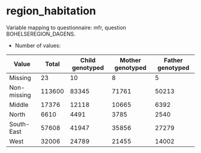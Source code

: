 # region_habitation
Variable mapping to questionnaire: mfr, question BOHELSEREGION_DAGENS.
- Number of values:

| Value | Total | Child genotyped | Mother genotyped | Father genotyped |
| ----- | ----- | --------------- | ---------------- | ---------------- |
| Missing | 23 | 10 | 8 | 5 |
| Non-missing | 113600 | 83345 | 71761 | 50213 |
| Middle | 17376 | 12118 | 10665 |6392 |
| North | 6610 | 4491 | 3785 |2540 |
| South-East | 57608 | 41947 | 35856 |27279 |
| West | 32006 | 24789 | 21455 |14002 |



